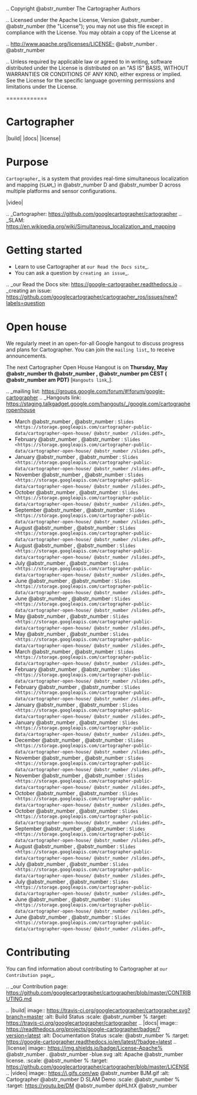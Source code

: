 .. Copyright @abstr_number The Cartographer Authors

.. Licensed under the Apache License, Version @abstr_number . @abstr_number (the "License"); you may not use this file except in compliance with the License. You may obtain a copy of the License at

.. http://www.apache.org/licenses/LICENSE- @abstr_number . @abstr_number 

.. Unless required by applicable law or agreed to in writing, software distributed under the License is distributed on an "AS IS" BASIS, WITHOUT WARRANTIES OR CONDITIONS OF ANY KIND, either express or implied. See the License for the specific language governing permissions and limitations under the License.

============

# Cartographer

|build| |docs| |license|

# Purpose

`Cartographer`_ is a system that provides real-time simultaneous localization and mapping (`SLAM`_) in @abstr_number D and @abstr_number D across multiple platforms and sensor configurations.

|video|

.. _Cartographer: https://github.com/googlecartographer/cartographer .. _SLAM: https://en.wikipedia.org/wiki/Simultaneous_localization_and_mapping

# Getting started

  * Learn to use Cartographer at `our Read the Docs site`_.
  * You can ask a question by `creating an issue`_.



.. _our Read the Docs site: https://google-cartographer.readthedocs.io .. _creating an issue: https://github.com/googlecartographer/cartographer_ros/issues/new?labels=question

# Open house

We regularly meet in an open-for-all Google hangout to discuss progress and plans for Cartographer. You can join the `mailing list`_ to receive announcements.

The next Cartographer Open House Hangout is on **Thursday, May @abstr_number th @abstr_number , @abstr_number pm CEST ( @abstr_number am PDT)** [`Hangouts link`_].

.. _mailing list: https://groups.google.com/forum/#!forum/google-cartographer .. _Hangouts link: https://staging.talkgadget.google.com/hangouts/_/google.com/cartographeropenhouse

  * March @abstr_number , @abstr_number : `Slides <https://storage.googleapis.com/cartographer-public-data/cartographer-open-house/ @abstr_number /slides.pdf>`_
  * February @abstr_number , @abstr_number : `Slides <https://storage.googleapis.com/cartographer-public-data/cartographer-open-house/ @abstr_number /slides.pdf>`_
  * January @abstr_number , @abstr_number : `Slides <https://storage.googleapis.com/cartographer-public-data/cartographer-open-house/ @abstr_number /slides.pdf>`_
  * November @abstr_number , @abstr_number : `Slides <https://storage.googleapis.com/cartographer-public-data/cartographer-open-house/ @abstr_number /slides.pdf>`_
  * October @abstr_number , @abstr_number : `Slides <https://storage.googleapis.com/cartographer-public-data/cartographer-open-house/ @abstr_number /slides.pdf>`_
  * September @abstr_number , @abstr_number : `Slides <https://storage.googleapis.com/cartographer-public-data/cartographer-open-house/ @abstr_number /slides.pdf>`_
  * August @abstr_number , @abstr_number : `Slides <https://storage.googleapis.com/cartographer-public-data/cartographer-open-house/ @abstr_number /slides.pdf>`_
  * August @abstr_number , @abstr_number : `Slides <https://storage.googleapis.com/cartographer-public-data/cartographer-open-house/ @abstr_number /slides.pdf>`_
  * July @abstr_number , @abstr_number : `Slides <https://storage.googleapis.com/cartographer-public-data/cartographer-open-house/ @abstr_number /slides.pdf>`_
  * June @abstr_number , @abstr_number : `Slides <https://storage.googleapis.com/cartographer-public-data/cartographer-open-house/ @abstr_number /slides.pdf>`_
  * June @abstr_number , @abstr_number : `Slides <https://storage.googleapis.com/cartographer-public-data/cartographer-open-house/ @abstr_number /slides.pdf>`_
  * May @abstr_number , @abstr_number : `Slides <https://storage.googleapis.com/cartographer-public-data/cartographer-open-house/ @abstr_number /slides.pdf>`_
  * May @abstr_number , @abstr_number : `Slides <https://storage.googleapis.com/cartographer-public-data/cartographer-open-house/ @abstr_number /slides.pdf>`_
  * March @abstr_number , @abstr_number : `Slides <https://storage.googleapis.com/cartographer-public-data/cartographer-open-house/ @abstr_number /slides.pdf>`_
  * February @abstr_number , @abstr_number : `Slides <https://storage.googleapis.com/cartographer-public-data/cartographer-open-house/ @abstr_number /slides.pdf>`_
  * February @abstr_number , @abstr_number : `Slides <https://storage.googleapis.com/cartographer-public-data/cartographer-open-house/ @abstr_number /slides.pdf>`_
  * January @abstr_number , @abstr_number : `Slides <https://storage.googleapis.com/cartographer-public-data/cartographer-open-house/ @abstr_number /slides.pdf>`_
  * January @abstr_number , @abstr_number : `Slides <https://storage.googleapis.com/cartographer-public-data/cartographer-open-house/ @abstr_number /slides.pdf>`_
  * December @abstr_number , @abstr_number : `Slides <https://storage.googleapis.com/cartographer-public-data/cartographer-open-house/ @abstr_number /slides.pdf>`_
  * November @abstr_number , @abstr_number : `Slides <https://storage.googleapis.com/cartographer-public-data/cartographer-open-house/ @abstr_number /slides.pdf>`_
  * November @abstr_number , @abstr_number : `Slides <https://storage.googleapis.com/cartographer-public-data/cartographer-open-house/ @abstr_number /slides.pdf>`_
  * October @abstr_number , @abstr_number : `Slides <https://storage.googleapis.com/cartographer-public-data/cartographer-open-house/ @abstr_number /slides.pdf>`_
  * October @abstr_number , @abstr_number : `Slides <https://storage.googleapis.com/cartographer-public-data/cartographer-open-house/ @abstr_number /slides.pdf>`_
  * September @abstr_number , @abstr_number : `Slides <https://storage.googleapis.com/cartographer-public-data/cartographer-open-house/ @abstr_number /slides.pdf>`_
  * August @abstr_number , @abstr_number : `Slides <https://storage.googleapis.com/cartographer-public-data/cartographer-open-house/ @abstr_number /slides.pdf>`_
  * July @abstr_number , @abstr_number : `Slides <https://storage.googleapis.com/cartographer-public-data/cartographer-open-house/ @abstr_number /slides.pdf>`_
  * July @abstr_number , @abstr_number : `Slides <https://storage.googleapis.com/cartographer-public-data/cartographer-open-house/ @abstr_number /slides.pdf>`_
  * June @abstr_number , @abstr_number : `Slides <https://storage.googleapis.com/cartographer-public-data/cartographer-open-house/ @abstr_number /sildes.pdf>`_
  * June @abstr_number , @abstr_number : `Slides <https://storage.googleapis.com/cartographer-public-data/cartographer-open-house/ @abstr_number /slides.pdf>`_



# Contributing

You can find information about contributing to Cartographer at `our Contribution page`_.

.. _our Contribution page: https://github.com/googlecartographer/cartographer/blob/master/CONTRIBUTING.md

.. |build| image:: https://travis-ci.org/googlecartographer/cartographer.svg?branch=master :alt: Build Status :scale: @abstr_number % :target: https://travis-ci.org/googlecartographer/cartographer .. |docs| image:: https://readthedocs.org/projects/google-cartographer/badge/?version=latest :alt: Documentation Status :scale: @abstr_number % :target: https://google-cartographer.readthedocs.io/en/latest/?badge=latest .. |license| image:: https://img.shields.io/badge/License-Apache% @abstr_number . @abstr_number -blue.svg :alt: Apache @abstr_number license. :scale: @abstr_number % :target: https://github.com/googlecartographer/cartographer/blob/master/LICENSE .. |video| image:: https://j.gifs.com/wp @abstr_number BJM.gif :alt: Cartographer @abstr_number D SLAM Demo :scale: @abstr_number % :target: https://youtu.be/DM @abstr_number dpHLhtX @abstr_number 
